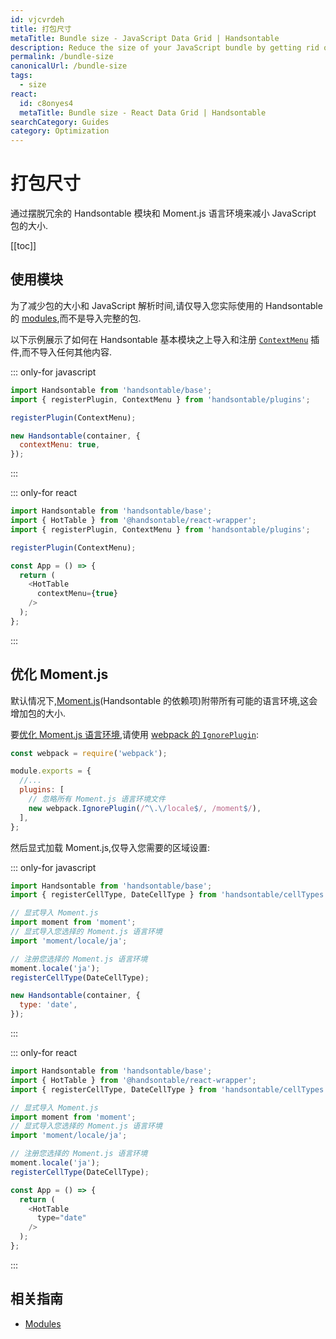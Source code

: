 ```yaml
---
id: vjcvrdeh
title: 打包尺寸
metaTitle: Bundle size - JavaScript Data Grid | Handsontable
description: Reduce the size of your JavaScript bundle by getting rid of redundant Handsontable modules and Moment.js locales.
permalink: /bundle-size
canonicalUrl: /bundle-size
tags:
  - size
react:
  id: c8onyes4
  metaTitle: Bundle size - React Data Grid | Handsontable
searchCategory: Guides
category: Optimization
---
```


# 打包尺寸

通过摆脱冗余的 Handsontable 模块和 Moment.js 语言环境来减小 JavaScript 包的大小.

[[toc]]

## 使用模块

为了减少包的大小和 JavaScript 解析时间,请仅导入您实际使用的 Handsontable 的 [modules](@/guides/tools-and-building/modules/modules.md),而不是导入完整的包.

以下示例展示了如何在 Handsontable 基本模块之上导入和注册 [`ContextMenu`](@/api/contextMenu.md) 插件,而不导入任何其他内容.

::: only-for javascript

```js
import Handsontable from 'handsontable/base';
import { registerPlugin, ContextMenu } from 'handsontable/plugins';

registerPlugin(ContextMenu);

new Handsontable(container, {
  contextMenu: true,
});
```

:::

::: only-for react

```js
import Handsontable from 'handsontable/base';
import { HotTable } from '@handsontable/react-wrapper';
import { registerPlugin, ContextMenu } from 'handsontable/plugins';

registerPlugin(ContextMenu);

const App = () => {
  return (
    <HotTable
      contextMenu={true}
    />
  );
};
```

:::

## 优化 Moment.js

默认情况下,[Moment.js](https://momentjs.com/)(Handsontable 的依赖项)附带所有可能的语言环境,这会增加包的大小.

要[优化 Moment.js 语言环境](https://github.com/jmblog/how-to-optimize-momentjs-with-webpack),请使用 [webpack 的 `IgnorePlugin`](https://webpack.js.org/插件/忽略插件/):

```js
const webpack = require('webpack');

module.exports = {
  //...
  plugins: [
    // 忽略所有 Moment.js 语言环境文件
    new webpack.IgnorePlugin(/^\.\/locale$/, /moment$/),
  ],
};
```

然后显式加载 Moment.js,仅导入您需要的区域设置:

::: only-for javascript

```js
import Handsontable from 'handsontable/base';
import { registerCellType, DateCellType } from 'handsontable/cellTypes';

// 显式导入 Moment.js
import moment from 'moment';
// 显式导入您选择的 Moment.js 语言环境
import 'moment/locale/ja';

// 注册您选择的 Moment.js 语言环境
moment.locale('ja');
registerCellType(DateCellType);

new Handsontable(container, {
  type: 'date',
});
```

:::

::: only-for react
```js
import Handsontable from 'handsontable/base';
import { HotTable } from '@handsontable/react-wrapper';
import { registerCellType, DateCellType } from 'handsontable/cellTypes';

// 显式导入 Moment.js
import moment from 'moment';
// 显式导入您选择的 Moment.js 语言环境
import 'moment/locale/ja';

// 注册您选择的 Moment.js 语言环境
moment.locale('ja');
registerCellType(DateCellType);

const App = () => {
  return (
    <HotTable
      type="date"
    />
  );
};
```

:::

## 相关指南

- [Modules](@/guides/tools-and-building/modules/modules.md)
